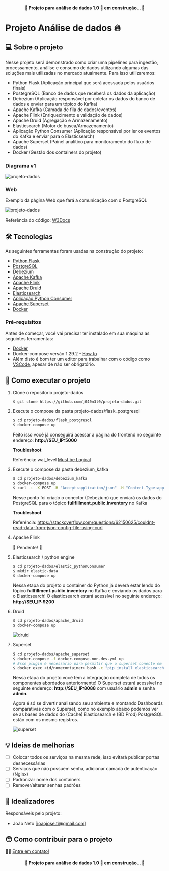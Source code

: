 <h4 align="center"> 
	🚧 Projeto para análise de dados 1.0 🚀 em construção... 🚧
</h4>

# Projeto Análise de dados 🔥

## 💻 Sobre o projeto

Nesse projeto será demonstrado como criar uma pipelines para ingestão, processamento, análise e consumo de dados utilizando algumas das soluções mais utilizadas no mercado atualmente. Para isso utilizaremos:
- Python Flask (Aplicação principal que será acessada pelos usuários finais)
- PostegreSQL (Banco de dados que receberá os dados da aplicação)
- Debezium (Aplicação responsável por coletar os dados do banco de dados e enviar para um tópico do Kafka)
- Apache Kafka (Camada de fila de dados/eventos)
- Apache Flink (Enriquecimento e validação de dados)
- Apache Druid (Agregação e Armazenamento)
- Elasticsearch (Motor de busca/Armazenamento)
- Aplicação Python Consumer (Aplicação responsável por ler os eventos do Kafka e enviar para o Elasticsearch)
- Apache Superset (Painel analítico para monitoramento do fluxo de dados)
- Docker (Gestão dos containers do projeto)

### Diagrama v1
![projeto-dados](apoio/projeto_dados.png)

### Web

Exemplo da página Web que fará a comunicação com o PostgreSQL

![projeto-dados](apoio/webpage.png)

Referência do código: [W3Docs](https://www.w3docs.com/tools/editor/5795)

## 🛠 Tecnologias

As seguintes ferramentas foram usadas na construção do projeto:

- [Python Flask][flask]
- [PostgreSQL][postgresql]
- [Debezium][debezium]
- [Apache Kafka][kafka]
- [Apache Flink][flink]
- [Apache Druid][druid]
- [Elasticsearch][elasticsearch]
- [Aplicação Python Consumer][python-kafka]
- [Apache Superset][superset]
- [Docker][Docker]

### Pré-requisitos

Antes de começar, você vai precisar ter instalado em sua máquina as seguintes ferramentas:

- [Docker][Docker]
- Docker-compose versão 1.29.2 - [How to](https://docs.docker.com/compose/install/)
- Além disto é bom ter um editor para trabalhar com o código como [VSCode][vscode], apesar de não ser obrigatório.

## 🚀 Como executar o projeto

1. Clone o repositorio projeto-dados

    ```$ git clone https://github.com/j040n3t0/projeto-dados.git```

2. Execute o compose da pasta projeto-dados/flask_postgresql

    ```bash
    $ cd projeto-dados/flask_postgresql
    $ docker-compose up
    ```

    Feito isso você já conseguirá acessar a página do frontend no seguinte endereço: **http://SEU_IP:5000**

    **Troubleshoot**

    Referência: wal_level [Must be Logical](https://stackoverflow.com/questions/59416301/how-to-change-postgres-docker-image-wal-level-on-setup)

3. Execute o compose da pasta debezium_kafka

    ```bash
    $ cd projeto-dados/debezium_kafka
    $ docker-compose up
    $ curl -i -X POST -H "Accept:application/json" -H "Content-Type:application/json" localhost:8083/connectors/ -d @./postgresql-connect.json
    ```

    Nesse ponto foi criado o conector (Debezium) que enviará os dados do PostgreSQL para o tópico **fullfillment.public.inventory** no Kafka

    **Troubleshoot**

    Referência: https://stackoverflow.com/questions/62150625/couldnt-read-data-from-json-config-file-using-curl

4. Apache Flink

    🚧 Pendente! 🚧

5. Elasticsearch / python engine

    ```bash
    $ cd projeto-dados/elastic_pythonConsumer
    $ mkdir elastic-data
    $ docker-compose up
    ```

    Nessa etapa do projeto o container do Python já deverá estar lendo do tópico **fullfillment.public.inventory** no Kafka e enviando os dados para o Elasticsearch! O elasticsearch estará acessível no seguinte endereço: **http://SEU_IP:9200**

6. Druid

    ```bash
    $ cd projeto-dados/apache_druid
    $ docker-compose up
    ```

    ![druid](apoio/druid.png)

7. Superset

    ```bash
    $ cd projeto-dados/apache_superset
    $ docker-compose -f docker-compose-non-dev.yml up
    # Esse plugin é necessário para permitir que o superset conecte em bases Elasticsearch
    $ docker exec <id/nomecontainer> bash -c "pip install elasticsearch-dbapi"
    ```

    Nessa etapa do projeto você tem a integração completa de todos os componentes abordados anteriormente! O Superset estará acessível no seguinte endereço: **http://SEU_IP:8088** com usuário **admin** e senha **admin**. 
    
    Agora é só se divertir analisando seu ambiente e montando Dashboards comparativas com o Superset, como no exemplo abaixo podemos ver se as bases de dados do (Cache) Elasticsearch e (BD Prod) PostgreSQL estão com os mesmo registros.

    ![superset](apoio/superset.png)


## 💡 Ideias de melhorias

- [ ] Colocar todos os serviços na mesma rede, isso evitará publicar portas desnecessárias
- [ ] Serviços que não possuem senha, adicionar camada de autenticação (Nginx)
- [ ] Padronizar nome dos containers
- [ ] Remover/alterar senhas padrões

## 🧠 Idealizadores

Responsáveis pelo projeto:
- João Neto [joaojose.ti@gmail.com]

## 😯 Como contribuir para o projeto

👋🏽 [Entre em contato!](https://t.me/j040n3t0)

<!-- ## 📝 Licença -->


<h4 align="center"> 
	🚧 Projeto para análise de dados 1.0 🚀 em construção... 🚧
</h4>

[vscode]: https://code.visualstudio.com/
[docker]: https://www.docker.com/
[flask]: https://flask.palletsprojects.com/en/2.0.x/
[postgresql]: https://www.postgresql.org/
[debezium]: https://debezium.io/
[kafka]: https://kafka.apache.org/
[flink]: https://flink.apache.org/
[druid]: https://druid.apache.org/
[superset]: https://superset.apache.org/
[elasticsearch]: https://www.elastic.co/pt/what-is/elasticsearch
[python-kafka]: https://github.com/dpkp/kafka-python